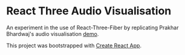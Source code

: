 # React Three Audio Visualisation

An experiment in the use of React-Three-Fiber by replicating Prakhar Bhardwaj's audio visualisation [demo](https://medium.com/@mag_ops/music-visualiser-with-three-js-web-audio-api-b30175e7b5ba).

This project was bootstrapped with [Create React App](https://github.com/facebook/create-react-app).
